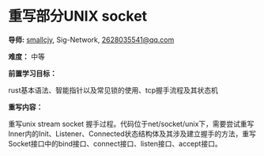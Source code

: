 # 重写部分UNIX socket

**导师:** [smallcjy](https://github.com/smallcjy), Sig-Network, 2628035541@qq.com

**难度：** 中等

**前置学习目标：**

rust基本语法、智能指针以及常见锁的使用、tcp握手流程及其状态机

**重写内容：**

重写unix stream socket 握手过程。代码位于net/socket/unix下，需要尝试重写Inner内的Init、Listener、Connected状态结构体及其涉及建立握手的方法，重写Socket接口中的bind接口、connect接口、listen接口、accept接口。